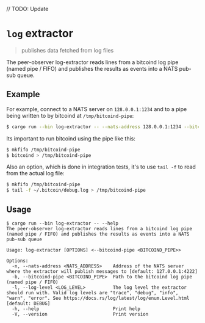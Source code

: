 // TODO: Update

# `log` extractor

> publishes data fetched from log files

The peer-observer log-extractor reads lines from a bitcoind log pipe (named pipe / FIFO) and publishes the results as events into a NATS pub-sub queue.

## Example

For example, connect to a NATS server on `128.0.0.1:1234` and to a pipe being written to by bitcoind at `/tmp/bitcoind-pipe`:

```bash
$ cargo run --bin log-extractor -- --nats-address 128.0.0.1:1234 --bitcoind-pipe /tmp/bitcoind-pipe
```

Its important to run bitcoind using the pipe like this:

```bash
$ mkfifo /tmp/bitcoind-pipe
$ bitcoind > /tmp/bitcoind-pipe
```

Also an option, which is done in integration tests, it's to use `tail -f` to read from the actual log file:

```bash
$ mkfifo /tmp/bitcoind-pipe
$ tail -f ~/.bitcoin/debug.log > /tmp/bitcoind-pipe
```

## Usage

```
$ cargo run --bin log-extractor -- --help
The peer-observer log-extractor reads lines from a bitcoind log pipe (named pipe / FIFO) and publishes the results as events into a NATS pub-sub queue

Usage: log-extractor [OPTIONS] <--bitcoind-pipe <BITCOIND_PIPE>>

Options:
  -n, --nats-address <NATS_ADDRESS>    Address of the NATS server where the extractor will publish messages to [default: 127.0.0.1:4222]
  -b, --bitcoind-pipe <BITCOIND_PIPE>  Path to the bitcoind log pipe (named pipe / FIFO)
  -l, --log-level <LOG_LEVEL>          The log level the extractor should run with. Valid log levels are "trace", "debug", "info", "warn", "error". See https://docs.rs/log/latest/log/enum.Level.html [default: DEBUG]
  -h, --help                           Print help
  -V, --version                        Print version
```
